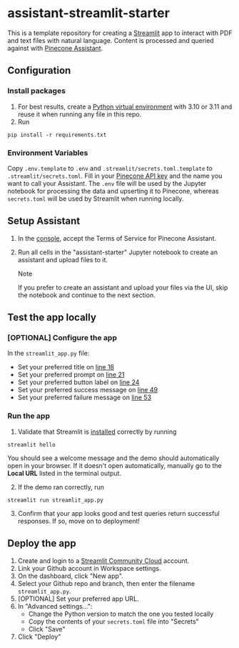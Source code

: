 # assistant-streamlit-starter

This is a template repository for creating a [Streamlit](https://streamlit.io/) app to interact with PDF and text files with natural language. Content is processed and queried against with [Pinecone Assistant](https://www.pinecone.io/blog/pinecone-assistant/).

## Configuration

### Install packages

1. For best results, create a [Python virtual environment](https://realpython.com/python-virtual-environments-a-primer/) with 3.10 or 3.11 and reuse it when running any file in this repo.
2. Run

```shell
pip install -r requirements.txt
```

### Environment Variables

Copy `.env.template` to `.env` and `.streamlit/secrets.toml.template` to `.streamlit/secrets.toml`. Fill in your [Pinecone API key](https://app.pinecone.io/organizations/-/projects/-/keys) and the name you want to call your Assistant. The `.env` file will be used by the Jupyter notebook for processing the data and upserting it to Pinecone, whereas `secrets.toml` will be used by Streamlit when running locally.

## Setup Assistant

1. In the [console](https://app.pinecone.io/organizations/-/projects/-/assistant), accept the Terms of Service for Pinecone Assistant.

2. Run all cells in the "assistant-starter" Jupyter notebook to create an assistant and upload files to it.
   > [!Note]
   > If you prefer to create an assistant and upload your files via the UI, skip the notebook and continue to the next section.

## Test the app locally

### [OPTIONAL] Configure the app

In the `streamlit_app.py` file:

- Set your preferred title on [line 18](https://github.com/pinecone-field/assistant-streamlit-starter/blob/f5091cbe5a9bb0fc31f327cda47830824d7a168b/streamlit_app.py#L18)
- Set your preferred prompt on [line 21](https://github.com/pinecone-field/assistant-streamlit-starter/blob/f5091cbe5a9bb0fc31f327cda47830824d7a168b/streamlit_app.py#L21)
- Set your preferred button label on [line 24](https://github.com/pinecone-field/assistant-streamlit-starter/blob/f5091cbe5a9bb0fc31f327cda47830824d7a168b/streamlit_app.py#L24)
- Set your preferred success message on [line 49](https://github.com/pinecone-field/assistant-streamlit-starter/blob/f5091cbe5a9bb0fc31f327cda47830824d7a168b/streamlit_app.py#L49)
- Set your preferred failure message on [line 53](https://github.com/pinecone-field/assistant-streamlit-starter/blob/f5091cbe5a9bb0fc31f327cda47830824d7a168b/streamlit_app.py#L53)

### Run the app

1. Validate that Streamlit is [installed](#install-packages) correctly by running

```shell
streamlit hello
```

You should see a welcome message and the demo should automatically open in your browser. If it doesn't open automatically, manually go to the **Local URL** listed in the terminal output.

2. If the demo ran correctly, run

```shell
streamlit run streamlit_app.py
```

3. Confirm that your app looks good and test queries return successful responses. If so, move on to deployment!

## Deploy the app

1. Create and login to a [Streamlit Community Cloud](https://share.streamlit.io) account.
2. Link your Github account in Workspace settings.
3. On the dashboard, click "New app".
4. Select your Github repo and branch, then enter the filename `streamlit_app.py`.
5. [OPTIONAL] Set your preferred app URL.
6. In "Advanced settings...":
   - Change the Python version to match the one you tested locally
   - Copy the contents of your `secrets.toml` file into "Secrets"
   - Click "Save"
7. Click "Deploy"
